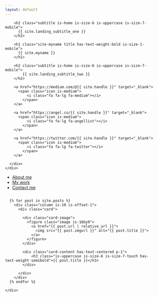 ```yaml
---
layout: default
---
```

<section class="hero is-light is-medium">
  
  <div class="hero-body">
    <div class="container">
      <div class="content has-text-centered">

        <h2 class="subtitle is-home is-size-6 is-uppercase is-size-7-mobile">
          {{ site.landing_subtitle_one }}
        </h2>

        <h1 class="site-myname title has-text-weight-bold is-size-1-mobile">
          {{ site.myname }}
        </h1>

        <h2 class="subtitle is-home is-size-6 is-uppercase is-size-7-mobile">
            {{ site.landing_subtitle_two }}
        </h2>

        <a href="https://medium.com/@{{ site.handle }}" target="_blank">
          <span class="icon is-medium">
              <i class="fa fa-lg fa-medium"></i>
            </span>
        </a>
        
        <a href="https://angel.co/{{ site.handle }}" target="_blank">
          <span class="icon is-medium">
              <i class="fa fa-lg fa-angellist"></i>
            </span>
        </a>

        <a href="https://twitter.com/{{ site.handle }}" target="_blank">
          <span class="icon is-medium">
              <i class="fa fa-lg fa-twitter"></i>
            </span>
        </a>

      </div>
    </div>
  </div>

  <div class="hero-foot">
      <nav class="tabs is-centered">
        <div class="container">
          <ul>
            <li><a href="/about-me">About me</a></li>
            <li><a class="has-text-weight-semibold" href="/">My work</a></li>
            <li><a href="/contact-me">Contact me</a></li>
          </ul>
        </div>
      </nav>
    </div>

</section>

<section class="post-container m-vertical-1">
  <div class="container">
    <div class="columns is-multiline">

      {% for post in site.posts %}
        <div class="column is-10 is-offset-1">
          <div class="card">
        
            <div class="card-image">
              <figure class="image is-16by9">
                <a href="{{ post.url | relative_url }}">
                  <img src="{{ post.imgurl }}" alt="{{ post.title }}">
                </a>
              </figure>
            </div>
            
            <div class="card-content has-text-centered p-1">
                <h3 class="is-uppercase is-size-6 is-size-7-touch has-text-weight-semibold">{{ post.title }}</h3>
            </div>

          </div>
        </div>
      {% endfor %}

    </div>
  </div>
</section>
